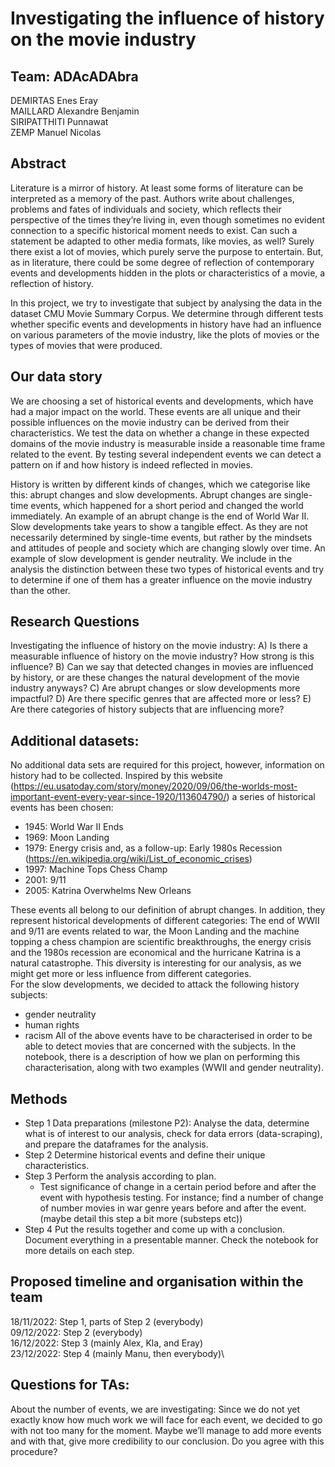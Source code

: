# Investigating the influence of history on the movie industry
## Team: ADAcADAbra
DEMIRTAS Enes Eray\
MAILLARD Alexandre Benjamin\
SIRIPATTHITI Punnawat\
ZEMP Manuel Nicolas

## Abstract
Literature is a mirror of history. At least some forms of literature can be interpreted as a memory of the past. Authors write about challenges, problems and fates of individuals and society, which reflects their perspective of the times they’re living in, even though sometimes no evident connection to a specific historical moment needs to exist. Can such a statement be adapted to other media formats, like movies, as well? Surely there exist a lot of movies, which purely serve the purpose to entertain. But, as in literature, there could be some degree of reflection of contemporary events and developments hidden in the plots or characteristics of a movie, a reflection of history.

In this project, we try to investigate that subject by analysing the data in the dataset CMU Movie Summary Corpus. We determine through different tests whether specific events and developments in history have had an influence on various parameters of the movie industry, like the plots of movies or the types of movies that were produced. 

## Our data story
We are choosing a set of historical events and developments, which have had a major impact on the world. These events are all unique and their possible influences on the movie industry can be derived from their characteristics. We test the data on whether a change in these expected domains of the movie industry is measurable inside a reasonable time frame related to the event. By testing several independent events we can detect a pattern on if and how history is indeed reflected in movies. 

History is written by different kinds of changes, which we categorise like this: abrupt changes and slow developments. Abrupt changes are single-time events, which happened for a short period and changed the world immediately. An example of an abrupt change is the end of World War II. Slow developments take years to show a tangible effect. As they are not necessarily determined by single-time events, but rather by the mindsets and attitudes of people and society which are changing slowly over time. An example of slow development is gender neutrality. We include in the analysis the distinction between these two types of historical events and try to determine if one of them has a greater influence on the movie industry than the other.

## Research Questions
Investigating the influence of history on the movie industry: A) Is there a measurable influence of history on the movie industry? How strong is this influence? B) Can we say that detected changes in movies are influenced by history, or are these changes the natural development of the movie industry anyways? C) Are abrupt changes or slow developments more impactful? D) Are there specific genres that are affected more or less? E) Are there categories of history subjects that are influencing more?

## Additional datasets: 
No additional data sets are required for this project, however, information on history had to be collected. Inspired by this website (https://eu.usatoday.com/story/money/2020/09/06/the-worlds-most-important-event-every-year-since-1920/113604790/) a series of historical events has been chosen: 
* 1945: World War II Ends
* 1969: Moon Landing
* 1979: Energy crisis and, as a follow-up: Early 1980s Recession (https://en.wikipedia.org/wiki/List_of_economic_crises)
* 1997: Machine Tops Chess Champ
* 2001: 9/11
* 2005: Katrina Overwhelms New Orleans

These events all belong to our definition of abrupt changes. In addition, they represent historical developments of different categories: The end of WWII and 9/11 are events related to war, the Moon Landing and the machine topping a chess champion are scientific breakthroughs, the energy crisis and the 1980s recession are economical and the hurricane Katrina is a natural catastrophe. This diversity is interesting for our analysis, as we might get more or less influence from different categories. \
For the slow developments, we decided to attack the following history subjects: 
* gender neutrality
* human rights
* racism
All of the above events have to be characterised in order to be able to detect movies that are concerned with the subjects. In the notebook, there is a description of how we plan on performing this characterisation, along with two examples (WWII and gender neutrality). 

## Methods
* Step 1 Data preparations (milestone P2): Analyse the data, determine what is of interest to our analysis, check for data errors (data-scraping), and prepare the dataframes for the analysis.
* Step 2 Determine historical events and define their unique characteristics. 
* Step 3 Perform the analysis according to plan.
  * Test significance of change in a certain period before and after the event with hypothesis testing. For instance; find a number of change of number movies in war genre  years before and after the event.   (maybe detail this step a bit more (substeps etc))
* Step 4 Put the results together and come up with a conclusion. Document everything in a presentable manner.
Check the notebook for more details on each step. 

## Proposed timeline and organisation within the team
18/11/2022: Step 1, parts of Step 2 (everybody)\
09/12/2022: Step 2 (everybody)\
16/12/2022: Step 3 (mainly Alex, Kla, and Eray)\
23/12/2022: Step 4 (mainly Manu, then everybody)\

## Questions for TAs: 
About the number of events, we are investigating: Since we do not yet exactly know how much work we will face for each event, we decided to go with not too many for the moment. Maybe we’ll manage to add more events and with that, give more credibility to our conclusion. Do you agree with this procedure?
